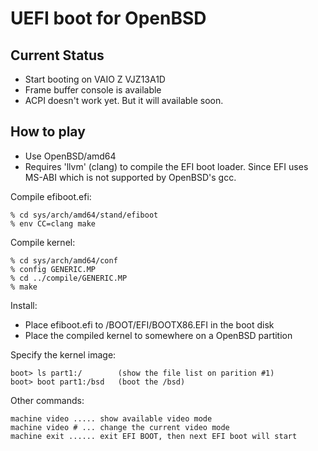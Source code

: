 UEFI boot for OpenBSD
=====================

Current Status
--------------

- Start booting on VAIO Z VJZ13A1D
- Frame buffer console is available
- ACPI doesn't work yet.  But it will available soon.


How to play
-----------

- Use OpenBSD/amd64
- Requires 'llvm' (clang) to compile the EFI boot loader.  Since EFI uses
  MS-ABI which is not supported by OpenBSD's gcc.


Compile efiboot.efi:

    % cd sys/arch/amd64/stand/efiboot
    % env CC=clang make

Compile kernel:

    % cd sys/arch/amd64/conf
    % config GENERIC.MP
    % cd ../compile/GENERIC.MP
    % make

Install:

- Place efiboot.efi to /BOOT/EFI/BOOTX86.EFI in the boot disk
- Place the compiled kernel to somewhere on a OpenBSD partition

Specify the kernel image:

    boot> ls part1:/        (show the file list on parition #1)
    boot> boot part1:/bsd   (boot the /bsd)

Other commands:

    machine video ..... show available video mode
    machine video # ... change the current video mode
    machine exit ...... exit EFI BOOT, then next EFI boot will start

